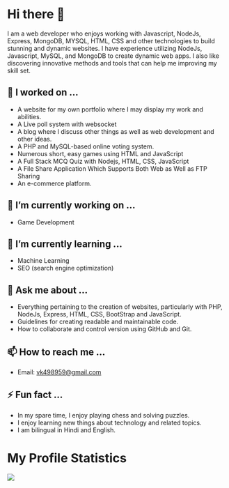 
# Hi there 👋

I am a web developer who enjoys working with Javascript, NodeJs, Express, MongoDB, MYSQL, HTML, CSS and other technologies to build stunning and dynamic websites. I have experience utilizing NodeJs, Javascript, MySQL, and MongoDB to create dynamic web apps. I also like discovering innovative methods and tools that can help me improving my skill set.

## 🔭 I worked on ...

- A website for my own portfolio where I may display my work and abilities.
- A Live poll system with websocket
- A blog where I discuss other things as well as web development and other ideas.
- A PHP and MySQL-based online voting system.
- Numerous short, easy games using HTML and JavaScript
- A Full Stack MCQ Quiz with Nodejs, HTML, CSS, JavaScript
- A File Share Application Which Supports Both Web as Well as FTP Sharing
- An e-commerce platform.

## 🔭 I’m currently working on ...

- Game Development


## 🌱 I’m currently learning ...
- Machine Learning
- SEO (search engine optimization)


## 💬 Ask me about ...

- Everything pertaining to the creation of websites, particularly with PHP, NodeJs, Express, HTML, CSS, BootStrap and JavaScript.
- Guidelines for creating readable and maintainable code.
- How to collaborate and control version using GitHub and Git.


## 📫 How to reach me ...

- Email: [vk498959@gmail.com](mailto:vk498959@gmail.com)

## ⚡ Fun fact ...


- In my spare time, I enjoy playing chess and solving puzzles.
- I enjoy learning new things about technology and related topics.
- I am bilingual in Hindi and English.

# My Profile Statistics
![](https://komarev.com/ghpvc/?username=vk498959&color=blue&style=flat)
